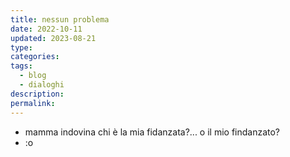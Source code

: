 ```yaml
---
title: nessun problema
date: 2022-10-11
updated: 2023-08-21
type: 
categories: 
tags:
  - blog
  - dialoghi
description: 
permalink: 
---
```


- mamma indovina chi è la mia fidanzata?... o il mio findanzato?  
- :o

